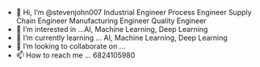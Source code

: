 - 👋 Hi, I’m @stevenjohn007 
Industrial Engineer
Process Engineer
Supply Chain Engineer
Manufacturing Engineer
Quality Engineer
- 👀 I’m interested in ...AI, Machine Learning, Deep Learning
- 🌱 I’m currently learning ... AI, Machine Learning, Deep Learning
- 💞️ I’m looking to collaborate on ... 
- 📫 How to reach me ... 6824105980

<!---
stevenjohn007/stevenjohn007 is a ✨ special ✨ repository because its `README.md` (this file) appears on your GitHub profile.
You can click the Preview link to take a look at your changes.
--->
